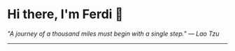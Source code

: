 <h1>Hi there, I'm Ferdi 👋</h1>

<p><em>
  "A journey of a thousand miles must begin with a single step." — Lao Tzu
</em></p>

---
